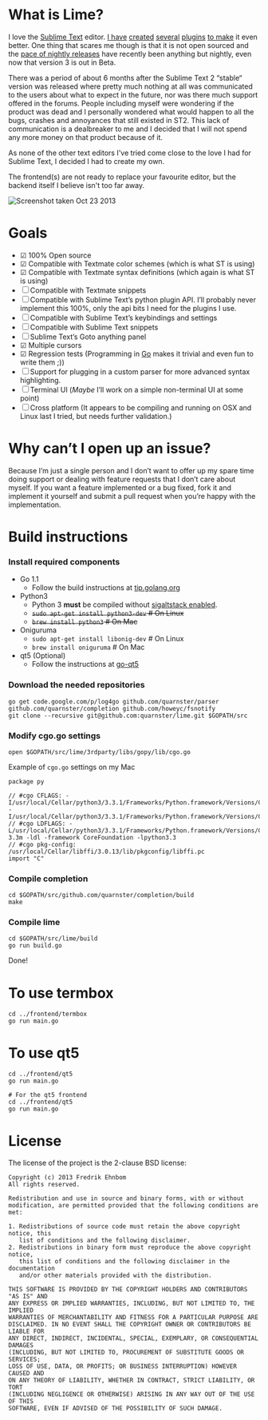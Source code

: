 # What is Lime?

I love the [Sublime Text](http://www.sublimetext.com) editor. [I have](https://github.com/quarnster/SublimeClang) [created](https://github.com/quarnster/SublimeJava) [several](https://github.com/quarnster/CompleteSharp) [plugins](https://github.com/quarnster/SublimeGDB) [to make](https://github.com/quarnster/ADBView) it even better. One thing that scares me though is that it is not open sourced and the [pace of nightly releases](http://www.sublimetext.com/nightly) have recently been anything but nightly, even now that version 3 is out in Beta.

There was a period of about 6 months after the Sublime Text 2 “stable“ version was released where pretty much nothing at all was communicated to the users about what to expect in the future, nor was there much support offered in the forums. People including myself were wondering if the product was dead and I personally wondered what would happen to all the bugs, crashes and annoyances that still existed in ST2. This lack of communication is a dealbreaker to me and I decided that I will not spend any more money on that product because of it.

As none of the other text editors I've tried come close to the love I had for Sublime Text, I decided I had to create my own.

The frontend(s) are not ready to replace your favourite editor, but the backend itself I believe isn't too far away.

![Screenshot taken Oct 23 2013](http://i.imgur.com/VIpmjau.png)

# Goals

- ☑ 100% Open source
- ☑ Compatible with Textmate color schemes (which is what ST is using)
- ☑ Compatible with Textmate syntax definitions (which again is what ST is using)
- ☐ Compatible with Textmate snippets
- ☐ Compatible with Sublime Text’s python plugin API. I’ll probably never implement this 100%, only the api bits I need for the plugins I use.
- ☐ Compatible with Sublime Text’s keybindings and settings
- ☐ Compatible with Sublime Text snippets
- ☐ Sublime Text’s Goto anything panel
- ☑ Multiple cursors
- ☑ Regression tests (Programming in [Go](http://golang.org) makes it trivial and even fun to write them ;))
- ☐ Support for plugging in a custom parser for more advanced syntax highlighting.
- ☐ Terminal UI (*Maybe* I’ll work on a simple non-terminal UI at some point)
- ☐ Cross platform (It appears to be compiling and running on OSX and Linux last I tried, but needs further validation.)

# Why can’t I open up an issue?

Because I’m just a single person and I don’t want to offer up my spare time doing support or dealing with feature requests that I don’t care about myself. If you want a feature implemented or a bug fixed, fork it and implement it yourself and submit a pull request when you’re happy with the implementation.

# Build instructions

### Install required components
- Go 1.1
   - Follow the build instructions at [tip.golang.org](http://tip.golang.org/doc/install/source)
- Python3
   - Python 3 **must** be compiled without [sigaltstack enabled](https://code.google.com/p/go/issues/detail?id=5287).
   - ~~``` sudo apt-get install python3-dev ``` # On Linux~~
   - ~~``` brew install python3 ``` # On Mac~~
- Oniguruma
   - ``` sudo apt-get install libonig-dev ``` # On Linux
   - ``` brew install oniguruma ``` # On Mac
- qt5 (Optional)
   - Follow the instructions at [go-qt5](https://github.com/salviati/go-qt5)

### Download the needed repositories

```
go get code.google.com/p/log4go github.com/quarnster/parser github.com/quarnster/completion github.com/howeyc/fsnotify
git clone --recursive git@github.com:quarnster/lime.git $GOPATH/src
```

### Modify cgo.go settings

``` open $GOPATH/src/lime/3rdparty/libs/gopy/lib/cgo.go ```

Example of ``` cgo.go ``` settings on my Mac

```
package py

// #cgo CFLAGS: -I/usr/local/Cellar/python3/3.3.1/Frameworks/Python.framework/Versions/Current/include/python3.3m -I/usr/local/Cellar/python3/3.3.1/Frameworks/Python.framework/Versions/Current/include/python3.3m
// #cgo LDFLAGS: -L/usr/local/Cellar/python3/3.3.1/Frameworks/Python.framework/Versions/Current/lib/python3.3/config-3.3m -ldl -framework CoreFoundation -lpython3.3
// #cgo pkg-config: /usr/local/Cellar/libffi/3.0.13/lib/pkgconfig/libffi.pc
import "C"
```

### Compile completion

```
cd $GOPATH/src/github.com/quarnster/completion/build
make
```

### Compile lime

```
cd $GOPATH/src/lime/build
go run build.go
```

Done!

# To use termbox

```
cd ../frontend/termbox
go run main.go
```

# To use qt5

```
cd ../frontend/qt5
go run main.go

# For the qt5 frontend
cd ../frontend/qt5
go run main.go
```

# License

The license of the project is the 2-clause BSD license:

```
Copyright (c) 2013 Fredrik Ehnbom
All rights reserved.

Redistribution and use in source and binary forms, with or without
modification, are permitted provided that the following conditions are met:

1. Redistributions of source code must retain the above copyright notice, this
   list of conditions and the following disclaimer.
2. Redistributions in binary form must reproduce the above copyright notice,
   this list of conditions and the following disclaimer in the documentation
   and/or other materials provided with the distribution.

THIS SOFTWARE IS PROVIDED BY THE COPYRIGHT HOLDERS AND CONTRIBUTORS "AS IS" AND
ANY EXPRESS OR IMPLIED WARRANTIES, INCLUDING, BUT NOT LIMITED TO, THE IMPLIED
WARRANTIES OF MERCHANTABILITY AND FITNESS FOR A PARTICULAR PURPOSE ARE
DISCLAIMED. IN NO EVENT SHALL THE COPYRIGHT OWNER OR CONTRIBUTORS BE LIABLE FOR
ANY DIRECT, INDIRECT, INCIDENTAL, SPECIAL, EXEMPLARY, OR CONSEQUENTIAL DAMAGES
(INCLUDING, BUT NOT LIMITED TO, PROCUREMENT OF SUBSTITUTE GOODS OR SERVICES;
LOSS OF USE, DATA, OR PROFITS; OR BUSINESS INTERRUPTION) HOWEVER CAUSED AND
ON ANY THEORY OF LIABILITY, WHETHER IN CONTRACT, STRICT LIABILITY, OR TORT
(INCLUDING NEGLIGENCE OR OTHERWISE) ARISING IN ANY WAY OUT OF THE USE OF THIS
SOFTWARE, EVEN IF ADVISED OF THE POSSIBILITY OF SUCH DAMAGE.
```
